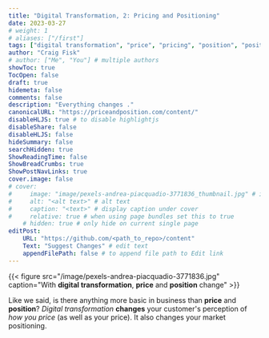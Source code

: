 ```yaml
---
title: "Digital Transformation, 2: Pricing and Positioning"
date: 2023-03-27
# weight: 1
# aliases: ["/first"]
tags: ["digital transformation", "price", "pricing", "position", "positioning"]
author: "Craig Fisk"
# author: ["Me", "You"] # multiple authors
showToc: true
TocOpen: false
draft: true
hidemeta: false
comments: false
description: "Everything changes ."
canonicalURL: "https://priceandposition.com/content/"
disableHLJS: true # to disable highlightjs
disableShare: false
disableHLJS: false
hideSummary: false
searchHidden: true
ShowReadingTime: false
ShowBreadCrumbs: true
ShowPostNavLinks: true
cover.image: false
# cover:
#     image: "image/pexels-andrea-piacquadio-3771836_thumbnail.jpg" # image path/url
#     alt: "<alt text>" # alt text
#     caption: "<text>" # display caption under cover
#     relative: true # when using page bundles set this to true
    # hidden: true # only hide on current single page
editPost:
    URL: "https://github.com/<path_to_repo>/content"
    Text: "Suggest Changes" # edit text
    appendFilePath: false # to append file path to Edit link
---
```


{{< figure src="/image/pexels-andrea-piacquadio-3771836.jpg" caption="With **digital transformation**, **price** and **position** change" >}}

Like we said, is there anything more basic in business than **price** and **position**? _Digital transformation_ **changes** your customer's perception of _how you price_ (as well as your price). It also changes your market positioning.



